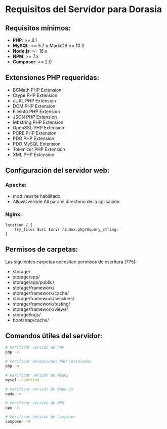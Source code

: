 # Requisitos del Servidor para Dorasia

## Requisitos mínimos:

- **PHP**: >= 8.1
- **MySQL**: >= 5.7 o MariaDB >= 10.3
- **Node.js**: >= 16.x
- **NPM**: >= 7.x
- **Composer**: >= 2.0

## Extensiones PHP requeridas:

- BCMath PHP Extension
- Ctype PHP Extension
- cURL PHP Extension
- DOM PHP Extension
- Fileinfo PHP Extension
- JSON PHP Extension
- Mbstring PHP Extension
- OpenSSL PHP Extension
- PCRE PHP Extension
- PDO PHP Extension
- PDO MySQL Extension
- Tokenizer PHP Extension
- XML PHP Extension

## Configuración del servidor web:

### Apache:
- mod_rewrite habilitado
- AllowOverride All para el directorio de la aplicación

### Nginx:
```nginx
location / {
    try_files $uri $uri/ /index.php?$query_string;
}
```

## Permisos de carpetas:

Las siguientes carpetas necesitan permisos de escritura (775):
- storage/
- storage/app/
- storage/app/public/
- storage/framework/
- storage/framework/cache/
- storage/framework/sessions/
- storage/framework/testing/
- storage/framework/views/
- storage/logs/
- bootstrap/cache/

## Comandos útiles del servidor:

```bash
# Verificar versión de PHP
php -v

# Verificar extensiones PHP instaladas
php -m

# Verificar versión de MySQL
mysql --version

# Verificar versión de Node.js
node -v

# Verificar versión de NPM
npm -v

# Verificar versión de Composer
composer -V
```